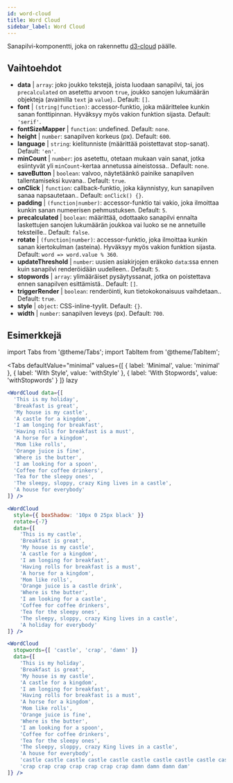 ```yaml
---
id: word-cloud 
title: Word Cloud
sidebar_label: Word Cloud
---
```


Sanapilvi-komponentti, joka on rakennettu [d3-cloud](https://github.com/jasondavies/d3-cloud) päälle.

## Vaihtoehdot

* __data__ | `array`: joko joukko tekstejä, joista luodaan sanapilvi, tai, jos `precalculated` on asetettu arvoon `true`, joukko sanojen lukumäärän objekteja (avaimilla `text` ja `value`).. Default: `[]`.
* __font__ | `(string|function)`: accessor-funktio, joka määrittelee kunkin sanan fonttipinnan. Hyväksyy myös vakion funktion sijasta. Default: `'serif'`.
* __fontSizeMapper__ | `function`: undefined. Default: `none`.
* __height__ | `number`: sanapilven korkeus (px). Default: `600`.
* __language__ | `string`: kielitunniste (määrittää poistettavat stop-sanat). Default: `'en'`.
* __minCount__ | `number`: jos asetettu, otetaan mukaan vain sanat, jotka esiintyvät yli `minCount`-kertaa annetussa aineistossa.. Default: `none`.
* __saveButton__ | `boolean`: valvoo, näytetäänkö painike sanapilven tallentamiseksi kuvana.. Default: `true`.
* __onClick__ | `function`: callback-funktio, joka käynnistyy, kun sanapilven sanaa napsautetaan.. Default: `onClick() {}`.
* __padding__ | `(function|number)`: accessor-funktio tai vakio, joka ilmoittaa kunkin sanan numeerisen pehmustuksen. Default: `5`.
* __precalculated__ | `boolean`: määrittää, odottaako sanapilvi ennalta laskettujen sanojen lukumäärän joukkoa vai luoko se ne annetuille teksteille.. Default: `false`.
* __rotate__ | `(function|number)`: accessor-funktio, joka ilmoittaa kunkin sanan kiertokulman (asteina). Hyväksyy myös vakion funktion sijasta. Default: `word => word.value % 360`.
* __updateThreshold__ | `number`: uusien asiakirjojen eräkoko `data`:ssa ennen kuin sanapilvi renderöidään uudelleen.. Default: `5`.
* __stopwords__ | `array`: ylimääräiset pysäytyssanat, jotka on poistettava ennen sanapilven esittämistä.. Default: `[]`.
* __triggerRender__ | `boolean`: renderöinti, kun tietokokonaisuus vaihdetaan.. Default: `true`.
* __style__ | `object`: CSS-inline-tyylit. Default: `{}`.
* __width__ | `number`: sanapilven leveys (px). Default: `700`.


## Esimerkkejä

import Tabs from '@theme/Tabs';
import TabItem from '@theme/TabItem';

<Tabs
    defaultValue="minimal"
    values={[
        { label: 'Minimal', value: 'minimal' },
        { label: 'With Style', value: 'withStyle' },
        { label: 'With Stopwords', value: 'withStopwords' }
    ]}
    lazy
>

<TabItem value="minimal">

```jsx live
<WordCloud data={[
  'This is my holiday', 
  'Breakfast is great', 
  'My house is my castle', 
  'A castle for a kingdom', 
  'I am longing for breakfast',
  'Having rolls for breakfast is a must',
  'A horse for a kingdom',
  'Mom like rolls',
  'Orange juice is fine',
  'Where is the butter',
  'I am looking for a spoon',
  'Coffee for coffee drinkers',
  'Tea for the sleepy ones',
  'The sleepy, sloppy, crazy King lives in a castle',
  'A house for everybody'
]} />
```
</TabItem>

<TabItem value="withStyle">

```jsx live
<WordCloud 
  style={{ boxShadow: '10px 0 25px black' }}
  rotate={-7}
  data={[
    'This is my castle', 
    'Breakfast is great', 
    'My house is my castle', 
    'A castle for a kingdom', 
    'I am longing for breakfast',
    'Having rolls for breakfast is a must',
    'A horse for a kingdom',
    'Mom like rolls',
    'Orange juice is a castle drink',
    'Where is the butter',
    'I am looking for a castle',
    'Coffee for coffee drinkers',
    'Tea for the sleepy ones',
    'The sleepy, sloppy, crazy King lives in a castle',
    'A holiday for everybody'
]} />
```
</TabItem>

<TabItem value="withStopwords">

```jsx live
<WordCloud 
  stopwords={[ 'castle', 'crap', 'damn' ]}
  data={[
    'This is my holiday', 
    'Breakfast is great', 
    'My house is my castle', 
    'A castle for a kingdom', 
    'I am longing for breakfast',
    'Having rolls for breakfast is a must',
    'A horse for a kingdom',
    'Mom like rolls',
    'Orange juice is fine',
    'Where is the butter',
    'I am looking for a spoon',
    'Coffee for coffee drinkers',
    'Tea for the sleepy ones',
    'The sleepy, sloppy, crazy King lives in a castle',
    'A house for everybody',
    'castle castle castle castle castle castle castle castle castle castle',
    'crap crap crap crap crap crap crap damn damn damn dam'
]} />
```

</TabItem>

</Tabs>
